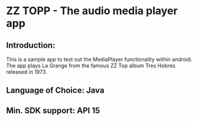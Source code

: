 # ZZ TOPP - The audio media player app

## Introduction:
This is a sample app to test out the MediaPlayer functionality within android.
The app plays La Grange from the famous ZZ Top album Tres Hobres released in 1973.

## Language of Choice: Java

## Min. SDK support: API 15



